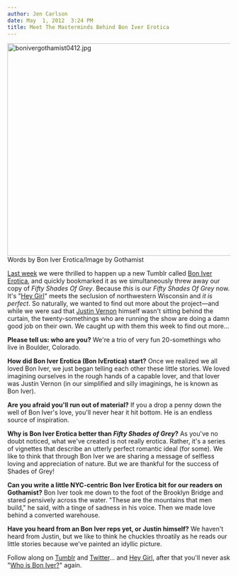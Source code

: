 ```yaml
---
author: Jen Carlson
date: May  1, 2012  3:24 PM
title: Meet The Masterminds Behind Bon Iver Erotica
---
```


<p><span class="mt-enclosure mt-enclosure-image" style="display: inline;"> <img alt="bonivergothamist0412.jpg" src="https://web.archive.org/web/20120504035355im_/http://gothamist.com/attachments/arts_jen/bonivergothamist0412.jpg" width="640" height="480" class="image-none"> </span><br>
<span class="photo_caption">Words by Bon Iver Erotica/Image by Gothamist</span></p>

<p><a href="https://web.archive.org/web/20120504035355/http://gothamist.com/2012/04/26/men_are_reading_fifty_shades_of_gre.php">Last week</a> we were thrilled to happen up a new Tumblr called <a href="https://web.archive.org/web/20120504035355/http://boniverotica.tumblr.com/">Bon Iver Erotica</a>, and quickly bookmarked it as we simultaneously threw away our copy of <em>Fifty Shades Of Grey</em>. Because <em>this</em> is our <em>Fifty Shades Of Grey</em> now. It&apos;s &quot;<a href="https://web.archive.org/web/20120504035355/http://gothamist.com/2010/12/10/video_ryan_gosling.php">Hey Girl</a>&quot; meets the seclusion of northwestern Wisconsin and <em>it is perfect</em>. So naturally, we wanted to find out more about the project&#x2014;and while we were sad that <a href="https://web.archive.org/web/20120504035355/http://gothamist.com/tags/boniver">Justin Vernon</a> himself wasn&apos;t sitting behind the curtain, the twenty-somethings who are running the show are doing a damn good job on their own. We caught up with them this week to find out more...</p>

<p><strong>Please tell us: who are you?</strong> We&apos;re a trio of very fun 20-somethings who live in Boulder, Colorado. </p>

<p><strong>How did Bon Iver Erotica (Bon IvErotica) start?</strong> Once we realized we all loved Bon Iver, we just began telling each other these little stories. We loved imagining ourselves in the rough hands of a capable lover, and that lover was Justin Vernon (in our simplified and silly imaginings, he is known as Bon Iver).</p>

<p><strong>Are you afraid you&apos;ll run out of material?</strong> If you a drop a penny down the well of Bon Iver&apos;s love, you&apos;ll never hear it hit bottom. He is an endless source of inspiration. </p>

<p><strong>Why is Bon Iver Erotica better than <em>Fifty Shades of Grey</em>?</strong> As you&apos;ve no doubt noticed, what we&apos;ve created is not really erotica. Rather, it&apos;s a series of vignettes that describe an utterly perfect romantic ideal (for some). We like to think that through Bon Iver we are sharing a message of selfless loving and appreciation of nature. But we are thankful for the success of Shades of Grey!</p>

<p><strong>Can you write a little NYC-centric Bon Iver Erotica bit for our readers on Gothamist?</strong> Bon Iver took me down to the foot of the Brooklyn Bridge and stared pensively across the water. &quot;These are the mountains that men build,&quot; he said, with a tinge of sadness in his voice. Then we made love behind a converted warehouse.</p>

<p><strong>Have you heard from an Bon Iver reps yet, or Justin himself?</strong> We haven&apos;t heard from Justin, but we like to think he chuckles throatily as he reads our little stories because we&apos;ve painted an idyllic picture. </p>

<p>Follow along on <a href="https://web.archive.org/web/20120504035355/http://boniverotica.tumblr.com/">Tumblr</a> and <a href="https://web.archive.org/web/20120504035355/https://twitter.com/#!/boniverotica">Twitter</a>... and <a href="https://web.archive.org/web/20120504035355/http://gothamist.com/tags/heygirl">Hey Girl</a>, after that you&apos;ll never ask &quot;<a href="https://web.archive.org/web/20120504035355/http://gothamist.com/2012/02/13/this_years_who_is_arcade_fire_who_i.php">Who is Bon Iver?</a>&quot; again.</p>